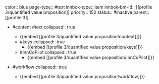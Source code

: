 color:: blue
page-type:: #text
innbok-type:: item
innbok-bm-id:: [[profile 3/quantified value proposition]]
priority:: 150
status:: #inactive
parent:: [[profile 3]]

- #content #text
  collapsed:: true
	- {{embed [[profile 3/quantified value proposition/content]]}}
  - #keys
    collapsed:: true
	  - {{embed [[profile 3/quantified value proposition/keys]]}}
  - #innCoPilot
    collapsed:: true
	  - {{embed [[profile 3/quantified value proposition/innCoPilot]]}}

- #workflow
  collapsed:: true
	- {{embed [[profile 3/quantified value proposition/workflow]]}}

